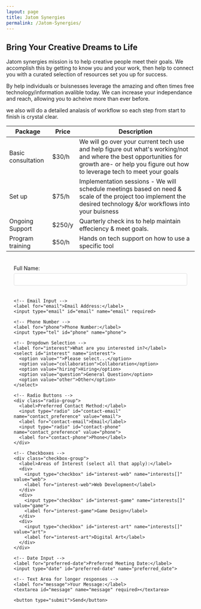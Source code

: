 ```yaml
---
layout: page
title: Jatom Synergies
permalink: /Jatom-Synergies/
---
```


## Bring Your Creative Dreams to Life

Jatom synergies mission is to help creative people meet their goals. We accomplish this by getting to know you and your work, then help to connect you with a curated selection of resources set you up for success. 

By help individuals or buisnesses leverage the amazing and often times free technology/information avalible today. We can increase your independance and reach, allowing you to acheive more than ever before.

we also will do a detailed analasis of workflow so each step from start to finish is crystal clear.

| **Package** |  **Price**  | **Description** |
| --- | --- | --- |
| Basic consultation | $30/h | We will go over your current tech use and help figure out what's working/not and where the best opportunities for growth are- or help you figure out how to leverage tech to meet your goals |
| Set up  | $75/h | Implementation sessions - We will schedule meetings based on need & scale of the project too implement the desired technology &/or workflows into your buisness |
| Ongoing Support | $250/y |  Quarterly check ins to help maintain effeciency & meet goals.|
| Program training | $50/h | Hands on tech support on how to use a specific tool |

<style>
  .contact-form {
    max-width: 500px;
    margin: 0 auto;
    padding: 20px;
  }

  .contact-form label {
    display: block;
    margin-bottom: 5px;
  }

  .contact-form input,
  .contact-form textarea,
  .contact-form select {
    width: 100%;
    padding: 8px;
    margin-bottom: 20px;
    border: 1px solid #ddd;
    border-radius: 4px;
  }

  .contact-form textarea {
    height: 150px;
  }

  .contact-form .radio-group,
  .contact-form .checkbox-group {
    margin-bottom: 20px;
  }

  .contact-form .radio-group input,
  .contact-form .checkbox-group input {
    width: auto;
    margin-right: 10px;
  }

  .contact-form button {
    background-color: #007bff;
    color: white;
    padding: 10px 20px;
    border: none;
    border-radius: 4px;
    cursor: pointer;
  }

  .contact-form button:hover {
    background-color: #0056b3;
  }
</style>

<div class="contact-form">
  <form action="https://formspree.io/f/YOUR_FORM_ID" method="POST">
    <!-- Text Input -->
    <label for="name">Full Name:</label>
    <input type="text" id="name" name="name" required>

    <!-- Email Input -->
    <label for="email">Email Address:</label>
    <input type="email" id="email" name="email" required>

    <!-- Phone Number -->
    <label for="phone">Phone Number:</label>
    <input type="tel" id="phone" name="phone">

    <!-- Dropdown Selection -->
    <label for="interest">What are you interested in?</label>
    <select id="interest" name="interest">
      <option value="">Please select...</option>
      <option value="collaboration">Collaboration</option>
      <option value="hiring">Hiring</option>
      <option value="question">General Question</option>
      <option value="other">Other</option>
    </select>

    <!-- Radio Buttons -->
    <div class="radio-group">
      <label>Preferred Contact Method:</label>
      <input type="radio" id="contact-email" name="contact_preference" value="email">
      <label for="contact-email">Email</label>
      <input type="radio" id="contact-phone" name="contact_preference" value="phone">
      <label for="contact-phone">Phone</label>
    </div>

    <!-- Checkboxes -->
    <div class="checkbox-group">
      <label>Areas of Interest (select all that apply):</label>
      <div>
        <input type="checkbox" id="interest-web" name="interests[]" value="web">
        <label for="interest-web">Web Development</label>
      </div>
      <div>
        <input type="checkbox" id="interest-game" name="interests[]" value="game">
        <label for="interest-game">Game Design</label>
      </div>
      <div>
        <input type="checkbox" id="interest-art" name="interests[]" value="art">
        <label for="interest-art">Digital Art</label>
      </div>
    </div>

    <!-- Date Input -->
    <label for="preferred-date">Preferred Meeting Date:</label>
    <input type="date" id="preferred-date" name="preferred_date">

    <!-- Text Area for longer responses -->
    <label for="message">Your Message:</label>
    <textarea id="message" name="message" required></textarea>

    <button type="submit">Send</button>
  </form>
</div>
